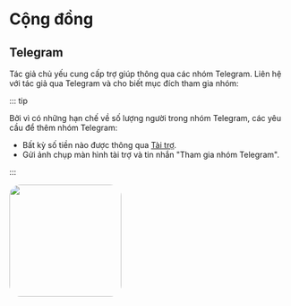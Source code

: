 # Cộng đồng

## Telegram

Tác giả chủ yếu cung cấp trợ giúp thông qua các nhóm Telegram. Liên hệ với tác giả qua Telegram và cho biết mục đích tham gia nhóm:

::: tip

Bởi vì có những hạn chế về số lượng người trong nhóm Telegram, các yêu cầu để thêm nhóm Telegram:

- Bất kỳ số tiền nào được thông qua [Tài trợ](../sponsor/personal.md).
- Gửi ảnh chụp màn hình tài trợ và tin nhắn "Tham gia nhóm Telegram".

:::

<img src="/guide/qr-telegram-channel.jpg" style="width: 200px; border-radius: 20px;"/>
